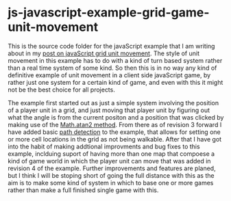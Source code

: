 # js-javascript-example-grid-game-unit-movement

This is the source code folder for the javaScript example that I am writing about in my [post on javaScript grid unit movement](https://dustinpfister.github.io/2020/08/11/js-javascript-example-grid-game-unit-movement/). The style of unit movement in this example has to do with a kind of turn based system rather than a real time system of some kind. So then this is in no way any kind of definitive example of unit movement in a client side javaScript game, by rather just one system for a certain kind of game, and even with this it might not be the best choice for all projects.

The example first started out as just a simple system involving the position of a player unit in a grid, and just moving that player unit by figuring out what the angle is from the current positon and a position that was clicked by making use of the [Math.atan2 method](https://dustinpfister.github.io/2019/03/19/js-math-atan2/). From there as of revision 3 forward I have added basic [path detection](https://dustinpfister.github.io/2019/08/27/js-path-find/) to the example, that allows for setting one or more cell locations in the grid as not being walkable. After that I have got into the habit of making addtional improvments and bug fixes to this example, inclduing suport of having more than one map that compoese a kind of game world in which the player unit can move that was added in revision 4 of the example. Further improvements and features are planed, but I think I will be stoping short of going the full distance with this as the aim is to make some kind of system in which to base one or more games rather than make a full finished single game with this.

